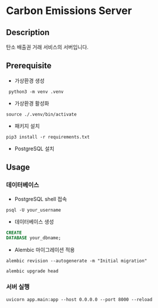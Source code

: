 # Carbon Emissions Server

## Description

탄소 배출권 거래 서비스의 서버입니다.

## Prerequisite

- 가상환경 생성

```shell
 python3 -m venv .venv
```

- 가상환경 활성화

```shell
source ./.venv/bin/activate
```

- 패키지 설치

```shell
pip3 install -r requirements.txt
```

- PostgreSQL 설치

## Usage

### 데이터베이스

- PostgreSQL shell 접속

```shell
psql -U your_username
```

- 데이터베이스 생성

```SQL
CREATE
DATABASE your_dbname;
```

- Alembic 마이그레이션 적용

```shell
alembic revision --autogenerate -m "Initial migration"
```

```shell
alembic upgrade head
```

### 서버 실행

```shell
uvicorn app.main:app --host 0.0.0.0 --port 8000 --reload
```
